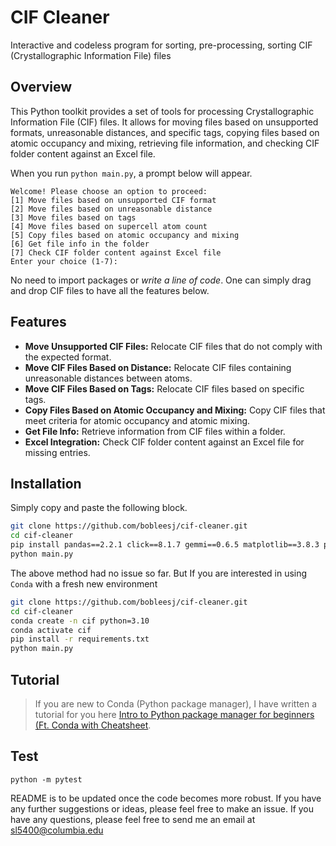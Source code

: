 # CIF Cleaner
Interactive and codeless program for sorting, pre-processing, sorting CIF (Crystallographic Information File) files

## Overview
This Python toolkit provides a set of tools for processing Crystallographic Information File (CIF) files. It allows for moving files based on unsupported formats, unreasonable distances, and specific tags, copying files based on atomic occupancy and mixing, retrieving file information, and checking CIF folder content against an Excel file.

When you run `python main.py`, a prompt below will appear. 
```
Welcome! Please choose an option to proceed:
[1] Move files based on unsupported CIF format
[2] Move files based on unreasonable distance
[3] Move files based on tags
[4] Move files based on supercell atom count
[5] Copy files based on atomic occupancy and mixing
[6] Get file info in the folder
[7] Check CIF folder content against Excel file
Enter your choice (1-7): 
```

No need to import packages or *write a line of code*. One can simply drag and drop CIF files to have all the features below.

## Features
- **Move Unsupported CIF Files:** Relocate CIF files that do not comply with the expected format.
- **Move CIF Files Based on Distance:** Relocate CIF files containing unreasonable distances between atoms.
- **Move CIF Files Based on Tags:** Relocate CIF files based on specific tags.
- **Copy Files Based on Atomic Occupancy and Mixing:** Copy CIF files that meet criteria for atomic occupancy and atomic mixing.
- **Get File Info:** Retrieve information from CIF files within a folder.
- **Excel Integration:** Check CIF folder content against an Excel file for missing entries.

## Installation
Simply copy and paste the following block.

```bash
git clone https://github.com/bobleesj/cif-cleaner.git
cd cif-cleaner
pip install pandas==2.2.1 click==8.1.7 gemmi==0.6.5 matplotlib==3.8.3 pytest==8.0.1
python main.py
```

The above method had no issue so far. But If you are interested in using `Conda` with a fresh new environment

```bash
git clone https://github.com/bobleesj/cif-cleaner.git
cd cif-cleaner
conda create -n cif python=3.10
conda activate cif
pip install -r requirements.txt
python main.py
```

## Tutorial
> If you are new to Conda (Python package manager), I have written a tutorial for you here [Intro to Python package manager for beginners (Ft. Conda with Cheatsheet](https://bobleesj.github.io/tutorial/2024/02/26/intro-to-python-package-manager.html).
## Test

```
python -m pytest           
```

README is to be updated once the code becomes more robust. If you have any further suggestions or ideas, please feel free to make an issue. If you have any questions, please feel free to send me an email at sl5400@columbia.edu
